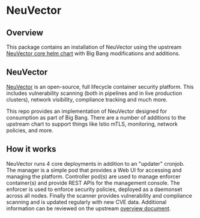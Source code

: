 # NeuVector

## Overview

This package contains an installation of NeuVector using the upstream [NeuVector core helm chart](https://github.com/neuvector/neuvector-helm/tree/master/charts/core) with Big Bang modifications and additions.

## NeuVector

[NeuVector](https://neuvector.com/) is an open-source, full lifecycle container security platform. This includes vulnerability scanning (both in pipelines and in live production clusters), network visibility, compliance tracking and much more.

This repo provides an implementation of NeuVector designed for consumption as part of Big Bang. There are a number of additions to the upstream chart to support things like Istio mTLS, monitoring, network policies, and more.

## How it works

NeuVector runs 4 core deployments in addition to an "updater" cronjob. The manager is a simple pod that provides a Web UI for accessing and managing the platform. Controller pod(s) are used to manage enforcer container(s) and provide REST APIs for the management console. The enforcer is used to enforce security policies, deployed as a daemonset across all nodes. Finally the scanner provides vulnerability and compliance scanning and is updated regularly with new CVE data. Additional information can be reviewed on the upstream [overview document](https://open-docs.neuvector.com/basics/overview).
